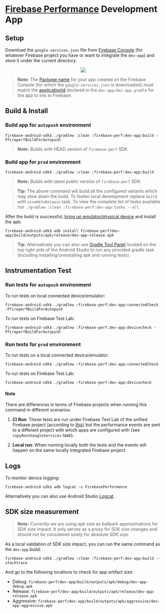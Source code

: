 # [Firebase Performance](https://firebase.google.com/docs/perf-mon/get-started-android) Development App

## Setup

Download the `google-services.json` file from
[Firebase Console](https://console.firebase.google.com/) (for whatever Firebase project you have or
want to integrate the `dev-app`) and store it under the current directory.

<p align="center">
  <img src="https://i.stack.imgur.com/BFmz5.png">
</p>

> **Note:** The [Package name](https://firebase.google.com/docs/android/setup#register-app) for your
> app created on the Firebase Console (for which the `google-services.json` is downloaded) must
> match the [applicationId](https://developer.android.com/studio/build/application-id.html) declared
> in the `dev-app/dev-app.gradle` for the app to link to Firebase.

## Build & Install

### Build app for `autopush` environment

```
firebase-android-sdk$ ./gradlew :clean :firebase-perf:dev-app:build -PfireperfBuildForAutopush
```

> **Note:** Builds with HEAD version of `firebase-perf` SDK.

### Build app for `prod` environment

```
firebase-android-sdk$ ./gradlew :clean :firebase-perf:dev-app:build
```

> **Note:** Builds with latest public version of `firebase-perf` SDK.

> **Tip:** The above command will build all the configured variants which may slow down the build.
> To fasten local development replace `build` with `assembleRelease` task. To view the complete list
> of tasks available run `./gradlew :clean :firebase-perf:dev-app:tasks --all`.

After the build is successful,
[bring up emulator/physical device](https://developer.android.com/studio/run/emulator) and install
the apk:

```
firebase-android-sdk$ adb install firebase-perf/dev-app/build/outputs/apk/release/dev-app-release.apk
```

> **Tip:** Alternatively you can also use [Gradle Tool Panel](https://youtu.be/2S94dlL5nMI) located
> on the top right side of the Android Studio to run any provided gradle task (including
> installing/uninstalling apk and running tests).

## Instrumentation Test

### Run tests for `autopush` environment

To run tests on local connected device/emulator:

```
firebase-android-sdk$ ./gradlew :firebase-perf:dev-app:connectedCheck -PfireperfBuildForAutopush
```

To run tests on Firebase Test Lab:

```
firebase-android-sdk$ ./gradlew :firebase-perf:dev-app:devicecheck -PfireperfBuildForAutopush
```

### Run tests for `prod` environment

To run tests on a local connected device/emulator:

```
firebase-android-sdk$ ./gradlew :firebase-perf:dev-app:connectedCheck
```

To run tests on Firebase Test Lab:

```
firebase-android-sdk$ ./gradlew :firebase-perf:dev-app:devicecheck
```

#### Note

There are differences in terms of Firebase projects when running this command in different
scenarios.

1. **CI Run**: These tests are run under Firebase Test Lab of the unified Firebase project
   (according to
   [this](https://github.com/firebase/firebase-android-sdk/blob/main/plugins/src/main/java/com/google/firebase/gradle/plugins/ci/device/FirebaseTestServer.java))
   but the performance events are sent to a different project with which apps are configured with
   (see `copyRootGoogleServices` task).

1. **Local run**: When running locally both the tests and the events will happen on the same locally
   integrated Firebase project.

## Logs

To monitor device logging:

```
firebase-android-sdk$ adb logcat -s FirebasePerformance
```

Alternatively you can also use Android Studio
[Logcat](https://developer.android.com/studio/debug/am-logcat).

## SDK size measurement

> **Note:** Currently we are using apk size as ballpark approximations for SDK size impact. It only
> serves as a proxy for SDK size changes and should not be considered solely for absolute SDK size.

As a local validation of SDK size impact, you can run the same command as the `dev-app` build:

```
firebase-android-sdk$ ./gradlew :clean :firebase-perf:dev-app:build --stacktrace
```

And go to the following locations to check for app artifact size:

- Debug: `firebase-perf/dev-app/build/outputs/apk/debug/dev-app-debug.apk`
- Release: `firebase-perf/dev-app/build/outputs/apk/release/dev-app-release.apk`
- Aggressive: `firebase-perf/dev-app/build/outputs/apk/aggressive/dev-app-aggressive.apk`
